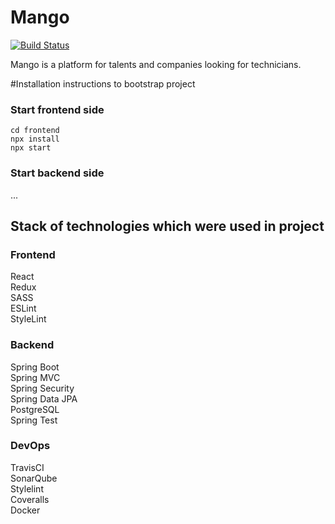 # Mango </br>
[![Build Status](https://travis-ci.org/kor1k/final_project_group2.svg?branch=master)](https://travis-ci.org/kor1k/final_project_group2)

Mango is a platform for talents and companies looking for technicians. 


#Installation instructions to bootstrap project
### Start frontend side
`cd frontend` <br/>
`npx install` <br/>
`npx start` <br/>

### Start backend side
...

 ## Stack of technologies which were used in project
 ### Frontend
 React <br/>
 Redux<br/>
 SASS<br/>
 ESLint<br/>
 StyleLint
 
 ### Backend
 Spring Boot<br/>
 Spring MVC<br/>
 Spring Security<br/>
 Spring Data JPA<br/>
 PostgreSQL<br/>
 Spring Test<br/>
 
 ### DevOps
 TravisCI<br/>
 SonarQube<br/>
 Stylelint<br/>
 Coveralls<br/>
 Docker<br/>
 
 
